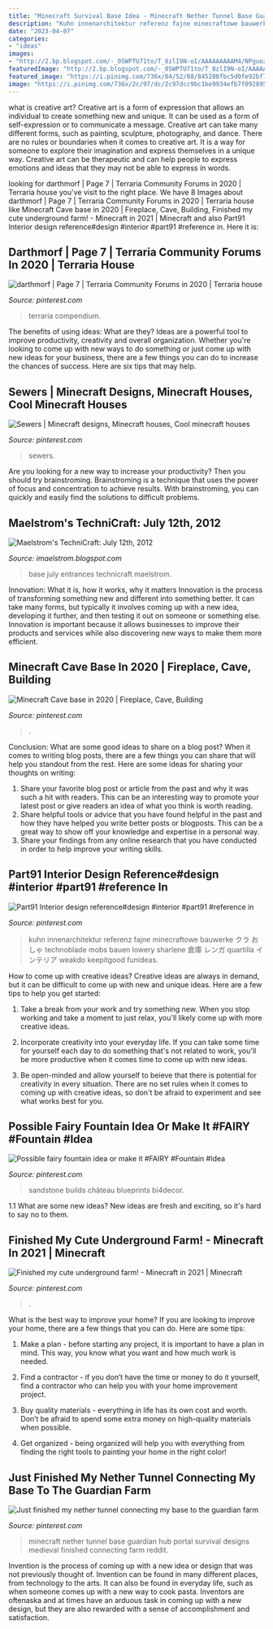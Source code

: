 ```yaml
---
title: "Minecraft Survival Base Idea - Minecraft Nether Tunnel Base Guardian Hub Portal Survival Designs Medieval Finished Connecting Farm Reddit"
description: "Kuhn innenarchitektur referenz fajne minecraftowe bauwerke クラ おしゃ technoblade mobs bauen lowery sharlene 倉庫 レンガ quartilla インテリア weakdo keepitgood funideas"
date: "2023-04-07"
categories:
- "ideas"
images:
- "http://2.bp.blogspot.com/-_0SWPTU71to/T_8zlI9N-oI/AAAAAAAAAM4/NPguozcluYM/w1200-h630-p-k-no-nu/2012-07-12_15.24.05.png"
featuredImage: "http://2.bp.blogspot.com/-_0SWPTU71to/T_8zlI9N-oI/AAAAAAAAAM4/NPguozcluYM/w1200-h630-p-k-no-nu/2012-07-12_15.24.05.png"
featured_image: "https://i.pinimg.com/736x/84/52/88/845288fbc5d0fe92bf7c443c44748440.jpg"
image: "https://i.pinimg.com/736x/2c/97/dc/2c97dcc9bc1be9934efb7f0928952dd2.jpg"
---
```



what is creative art?
Creative art is a form of expression that allows an individual to create something new and unique. It can be used as a form of self-expression or to communicate a message. Creative art can take many different forms, such as painting, sculpture, photography, and dance.
There are no rules or boundaries when it comes to creative art. It is a way for someone to explore their imagination and express themselves in a unique way. Creative art can be therapeutic and can help people to express emotions and ideas that they may not be able to express in words.

	

		
looking for darthmorf | Page 7 | Terraria Community Forums in 2020 | Terraria house you've visit to the right place. We have 8 Images about darthmorf | Page 7 | Terraria Community Forums in 2020 | Terraria house like Minecraft Cave base in 2020 | Fireplace, Cave, Building, Finished my cute underground farm! - Minecraft in 2021 | Minecraft and also Part91 Interior design reference#design #interior #part91 #reference in. Here it is:
		
    
## Darthmorf | Page 7 | Terraria Community Forums In 2020 | Terraria House

<img loading=lazy src="https://i.pinimg.com/736x/e1/60/df/e160df353a3291cd18a6992e2a0b9f2e.jpg" onerror="this.onerror=null;this.src='https://tse1.mm.bing.net/th?id=OIP.Jw39PW3_GPAAv2AK0_1rRgHaFo&amp;pid=15.1';" alt="darthmorf | Page 7 | Terraria Community Forums in 2020 | Terraria house">

_Source: pinterest.com_

>terraria compendium. 

	

The benefits of using ideas: What are they?
Ideas are a powerful tool to improve productivity, creativity and overall organization. Whether you're looking to come up with new ways to do something or just come up with new ideas for your business, there are a few things you can do to increase the chances of success. Here are six tips that may help.

    
## Sewers | Minecraft Designs, Minecraft Houses, Cool Minecraft Houses

<img loading=lazy src="https://i.pinimg.com/736x/2c/97/dc/2c97dcc9bc1be9934efb7f0928952dd2.jpg" onerror="this.onerror=null;this.src='https://tse4.mm.bing.net/th?id=OIP.rqsV6VILHs5tCcnsqaV6QwHaEI&amp;pid=15.1';" alt="Sewers | Minecraft designs, Minecraft houses, Cool minecraft houses">

_Source: pinterest.com_

>sewers. 

	

Are you looking for a new way to increase your productivity? Then you should try brainstroming. Brainstroming is a technique that uses the power of focus and concentration to achieve results. With brainstroming, you can quickly and easily find the solutions to difficult problems.

    
## Maelstrom&#039;s TechniCraft: July 12th, 2012

<img loading=lazy src="http://2.bp.blogspot.com/-_0SWPTU71to/T_8zlI9N-oI/AAAAAAAAAM4/NPguozcluYM/w1200-h630-p-k-no-nu/2012-07-12_15.24.05.png" onerror="this.onerror=null;this.src='https://tse4.mm.bing.net/th?id=OIP.byQ8PXmFqTCQXB5d80p8OQHaD4&amp;pid=15.1';" alt="Maelstrom&#039;s TechniCraft: July 12th, 2012">

_Source: imaelstrom.blogspot.com_

>base july entrances technicraft maelstrom. 

	

Innovation: What it is, how it works, why it matters
Innovation is the process of transforming something new and different into something better. It can take many forms, but typically it involves coming up with a new idea, developing it further, and then testing it out on someone or something else. Innovation is important because it allows businesses to improve their products and services while also discovering new ways to make them more efficient.

    
## Minecraft Cave Base In 2020 | Fireplace, Cave, Building

<img loading=lazy src="https://i.pinimg.com/736x/cd/7e/7d/cd7e7dfa1c5c798c50340cdc5dc82223.jpg" onerror="this.onerror=null;this.src='https://tse3.mm.bing.net/th?id=OIP.TpAsPk5zogqWV4KxPubBNwHaDa&amp;pid=15.1';" alt="Minecraft Cave base in 2020 | Fireplace, Cave, Building">

_Source: pinterest.com_

>. 

	

Conclusion: What are some good ideas to share on a blog post?
When it comes to writing blog posts, there are a few things you can share that will help you standout from the rest. Here are some ideas for sharing your thoughts on writing:
1. Share your favorite blog post or article from the past and why it was such a hit with readers. This can be an interesting way to promote your latest post or give readers an idea of what you think is worth reading. 
2. Share helpful tools or advice that you have found helpful in the past and how they have helped you write better posts or blogposts. This can be a great way to show off your knowledge and expertise in a personal way. 
3. Share your findings from any online research that you have conducted in order to help improve your writing skills.

    
## Part91 Interior Design Reference#design #interior #part91 #reference In

<img loading=lazy src="https://i.pinimg.com/736x/e8/69/ca/e869caa067a2e3f629e1cb49a026e944.jpg" onerror="this.onerror=null;this.src='https://tse1.mm.bing.net/th?id=OIP.HCuU-rXOwMVM1-jdYprMEQHaNK&amp;pid=15.1';" alt="Part91 Interior design reference#design #interior #part91 #reference in">

_Source: pinterest.com_

>kuhn innenarchitektur referenz fajne minecraftowe bauwerke クラ おしゃ technoblade mobs bauen lowery sharlene 倉庫 レンガ quartilla インテリア weakdo keepitgood funideas. 

	

How to come up with creative ideas?
Creative ideas are always in demand, but it can be difficult to come up with new and unique ideas. Here are a few tips to help you get started:
1. Take a break from your work and try something new. When you stop working and take a moment to just relax, you'll likely come up with more creative ideas.

2. Incorporate creativity into your everyday life. If you can take some time for yourself each day to do something that's not related to work, you'll be more productive when it comes time to come up with new ideas.

3. Be open-minded and allow yourself to beieve that there is potential for creativity in every situation. There are no set rules when it comes to coming up with creative ideas, so don't be afraid to experiment and see what works best for you.

    
## Possible Fairy Fountain Idea Or Make It #FAIRY #Fountain #Idea

<img loading=lazy src="https://i.pinimg.com/736x/43/a1/7e/43a17eafd8c6571e8383b76a5d9366a0.jpg" onerror="this.onerror=null;this.src='https://tse4.mm.bing.net/th?id=OIP._NRqnpv6UdqA4TQCXpSwbAHaEo&amp;pid=15.1';" alt="Possible fairy fountain idea or make it #FAIRY #Fountain #Idea">

_Source: pinterest.com_

>sandstone builds château blueprints bi4decor. 

	

1.1 What are some new ideas?
New ideas are fresh and exciting, so it's hard to say no to them.

    
## Finished My Cute Underground Farm! - Minecraft In 2021 | Minecraft

<img loading=lazy src="https://i.pinimg.com/736x/91/1b/0e/911b0ecb394335015f97e1ea79a9d043.jpg" onerror="this.onerror=null;this.src='https://tse2.mm.bing.net/th?id=OIP.EL7T1TtgMfO2maq9fgvABwHaD7&amp;pid=15.1';" alt="Finished my cute underground farm! - Minecraft in 2021 | Minecraft">

_Source: pinterest.com_

>. 

	

What is the best way to improve your home?
If you are looking to improve your home, there are a few things that you can do. Here are some tips:
1. Make a plan - before starting any project, it is important to have a plan in mind. This way, you know what you want and how much work is needed.

2. Find a contractor - if you don’t have the time or money to do it yourself, find a contractor who can help you with your home improvement project.

3. Buy quality materials - everything in life has its own cost and worth. Don’t be afraid to spend some extra money on high-quality materials when possible.

4. Get organized - being organized will help you with everything from finding the right tools to painting your home in the right color!

    
## Just Finished My Nether Tunnel Connecting My Base To The Guardian Farm

<img loading=lazy src="https://i.pinimg.com/736x/84/52/88/845288fbc5d0fe92bf7c443c44748440.jpg" onerror="this.onerror=null;this.src='https://tse1.mm.bing.net/th?id=OIP.hu3Ng2Ho9bpnUmfmge8nhgHaEK&amp;pid=15.1';" alt="Just finished my nether tunnel connecting my base to the guardian farm">

_Source: pinterest.com_

>minecraft nether tunnel base guardian hub portal survival designs medieval finished connecting farm reddit. 

	

Invention is the process of coming up with a new idea or design that was not previously thought of. Invention can be found in many different places, from technology to the arts. It can also be found in everyday life, such as when someone comes up with a new way to cook pasta. Inventors are oftenaska and at times have an arduous task in coming up with a new design, but they are also rewarded with a sense of accomplishment and satisfaction.

